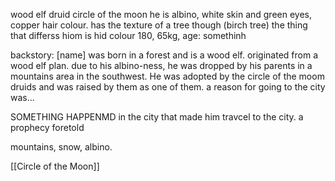 
wood elf druid circle of the moon
he is albino, white skin and green eyes, copper hair colour. has the texture of a tree though (birch tree)
the thing that differss hiom is hid colour
180, 65kg, age: somethinh


backstory:
[name] was born in a forest and is a wood elf. originated from a wood elf plan. due to his albino-ness, he was dropped by his parents in a mountains area in the southwest. He was adopted by the circle of the moom druids and was raised by them as one of them. a reason for going to the city was...

SOMETHING HAPPENMD in the city that made him travcel to the city. a prophecy foretold 

mountains, snow, albino.

[[Circle of the Moon]]

